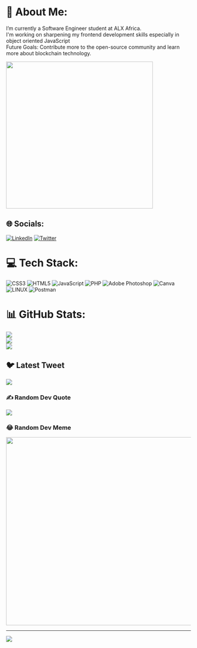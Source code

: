 # 💫 About Me:
I’m currently a Software Engineer student at ALX Africa.<br>I'm working on sharpening my frontend development skills especially in object oriented JavaScript<br>Future Goals: Contribute more to the open-source community and learn more about blockchain technology.

<img src="https://i.gifer.com/4LQU.mp4" width="400px">

## 🌐 Socials:
[![LinkedIn](https://img.shields.io/badge/LinkedIn-%230077B5.svg?logo=linkedin&logoColor=white)](https://linkedin.com/in/kepha-ototo-939383ba) [![Twitter](https://img.shields.io/badge/Twitter-%231DA1F2.svg?logo=Twitter&logoColor=white)](https://twitter.com/KephaOtotoDev) 

# 💻 Tech Stack:
![CSS3](https://img.shields.io/badge/css3-%231572B6.svg?style=for-the-badge&logo=css3&logoColor=white) ![HTML5](https://img.shields.io/badge/html5-%23E34F26.svg?style=for-the-badge&logo=html5&logoColor=white) ![JavaScript](https://img.shields.io/badge/javascript-%23323330.svg?style=for-the-badge&logo=javascript&logoColor=%23F7DF1E) ![PHP](https://img.shields.io/badge/php-%23777BB4.svg?style=for-the-badge&logo=php&logoColor=white) ![Adobe Photoshop](https://img.shields.io/badge/adobephotoshop-%2331A8FF.svg?style=for-the-badge&logo=adobephotoshop&logoColor=white) ![Canva](https://img.shields.io/badge/Canva-%2300C4CC.svg?style=for-the-badge&logo=Canva&logoColor=white) ![LINUX](https://img.shields.io/badge/Linux-FCC624?style=for-the-badge&logo=linux&logoColor=black) ![Postman](https://img.shields.io/badge/Postman-FF6C37?style=for-the-badge&logo=postman&logoColor=white)
# 📊 GitHub Stats:
![](https://github-readme-stats.vercel.app/api?username=allenotto&theme=dark&hide_border=true&include_all_commits=true&count_private=true)<br/>
![](https://github-readme-streak-stats.herokuapp.com/?user=allenotto&theme=dark&hide_border=true)<br/>
![](https://github-readme-stats.vercel.app/api/top-langs/?username=allenotto&theme=dark&hide_border=true&include_all_commits=true&count_private=true&layout=compact)

## 🐦 Latest Tweet
[![](https://gtce.itsvg.in/api?username=KephaOtotoDev)](https://github.com/VishwaGauravIn/github-twitter-card-embed)

### ✍️ Random Dev Quote
![](https://quotes-github-readme.vercel.app/api?type=horizontal&theme=tokyonight)

### 😂 Random Dev Meme
<img src="https://rm.up.railway.app/" width="512px"/>

---
[![](https://visitcount.itsvg.in/api?id=allenotto&icon=0&color=8)](https://visitcount.itsvg.in)

<!-- Proudly created with GPRM ( https://gprm.itsvg.in ) -->
